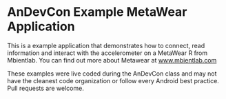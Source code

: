 AnDevCon Example MetaWear Application
=====================================

This is a example application that demonstrates how to connect,  read information and interact with the accelerometer on a MetaWear R from Mbientlab.  You can find out more about Metawear at www.mbientlab.com

These examples were live coded during the AnDevCon class and may not have the cleanest code organization or follow every Android best practice.  Pull requests are welcome.
